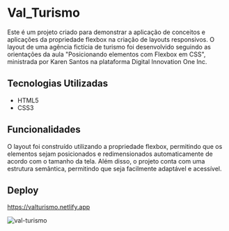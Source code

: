 # Val_Turismo

Este é um projeto criado para demonstrar a aplicação de conceitos e aplicações da propriedade flexbox na criação de layouts responsivos. O layout de uma agência fictícia de turismo foi desenvolvido seguindo as orientações da aula "Posicionando elementos com Flexbox em CSS", ministrada por Karen Santos na plataforma Digital Innovation One Inc.

## Tecnologias Utilizadas
- HTML5
- CSS3

## Funcionalidades
O layout foi construído utilizando a propriedade flexbox, permitindo que os elementos sejam posicionados e redimensionados automaticamente de acordo com o tamanho da tela. Além disso, o projeto conta com uma estrutura semântica, permitindo que seja facilmente adaptável e acessível.

## Deploy
https://valturismo.netlify.app

![val-turismo](https://user-images.githubusercontent.com/85584745/173460671-e5216006-9170-431f-a3c4-1546a849ae21.gif)
